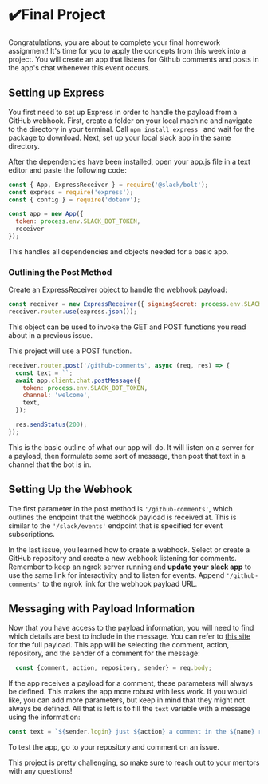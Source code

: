# ✔️Final Project

Congratulations, you are about to complete your final homework assignment! It's time for you to apply the concepts from this week into a project. You will create an app that listens for Github comments and posts in the app's chat whenever this event occurs.

## Setting up Express

You first need to set up Express in order to handle the payload from a GitHub webhook. First, create a folder on your local machine and navigate to the directory in your terminal. Call ```npm install express ``` and wait for the package to download. Next, set up your local slack app in the same directory. 

After the dependencies have been installed, open your app.js file in a text editor and paste the following code:

```javascript
const { App, ExpressReceiver } = require('@slack/bolt');
const express = require('express');
const { config } = require('dotenv');

const app = new App({
  token: process.env.SLACK_BOT_TOKEN,
  receiver
});
```

This handles all dependencies and objects needed for a basic app.

### Outlining the Post Method

Create an ExpressReceiver object to handle the webhook payload:

```javascript
const receiver = new ExpressReceiver({ signingSecret: process.env.SLACK_SIGNING_SECRET });
receiver.router.use(express.json());
```

This object can be used to invoke the GET and POST functions you read about in a previous issue. 

This project will use a POST function. 

```javascript
receiver.router.post('/github-comments', async (req, res) => { 
  const text = ``; 
  await app.client.chat.postMessage({
    token: process.env.SLACK_BOT_TOKEN,
    channel: 'welcome',
    text,
  });

  res.sendStatus(200);
});

```

This is the basic outline of what our app will do. It will listen on a server for a payload, then formulate some sort of message, then post that text in a channel that the bot is in. 

## Setting Up the Webhook

The first parameter in the post method is ```'/github-comments'```, which outlines the endpoint that the webhook payload is received at. This is similar to the ```'/slack/events'``` endpoint that is specified for event subscriptions. 

In the last issue, you learned how to create a webhook. Select or create a GitHub repository and create a new webhook listening for comments. Remember to keep an ngrok server running and **update your slack app** to use the same link for interactivity and to listen for events. Append ```'/github-comments'``` to the ngrok link for the webhook payload URL. 

## Messaging with Payload Information

Now that you have access to the payload information, you will need to find which details are best to include in the message. You can refer to [this site](https://docs.github.com/en/free-pro-team@latest/developers/webhooks-and-events/webhook-events-and-payloads#commit_comment) for the full payload. This app will be selecting the comment, action, repository, and the sender of a comment for the message:

```javascript
  const {comment, action, repository, sender} = req.body;
```

If the app receives a payload for a comment, these parameters will always be defined. This makes the app more robust with less work. If you would like, you can add more parameters, but keep in mind that they might not always be defined. All that is left is to fill the ```text``` variable with a message using the information:

```javascript
const text = `${sender.login} just ${action} a comment in the ${name} repository. Comment: ${comment.body}`;
```

To test the app, go to your repository and comment on an issue. 

This project is pretty challenging, so make sure to reach out to your mentors with any questions!


